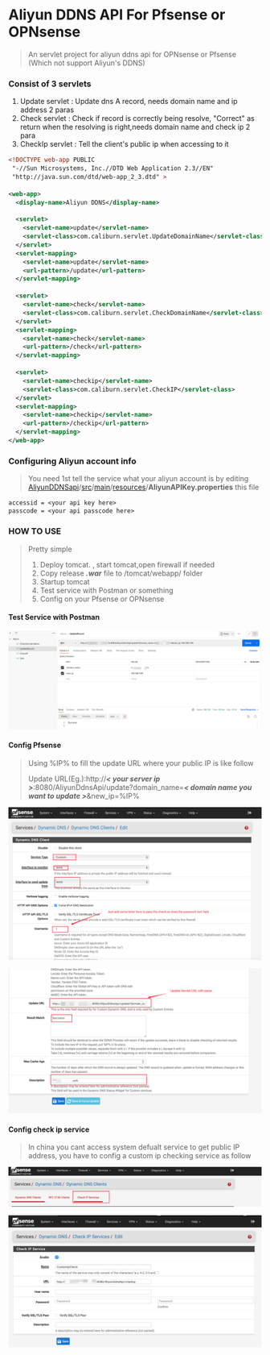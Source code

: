 

# Aliyun DDNS API For Pfsense or OPNsense

>  An servlet project for aliyun ddns api for OPNsense or Pfsense (Which not support Aliyun's DDNS) 

### Consist of 3 servlets

1. Update servlet : Update dns A record, needs domain name and ip address 2 paras
2. Check servlet : Check if record is correctly being resolve, "Correct" as return when the resolving is right,needs domain name and check ip 2 para
3. CheckIp servlet : Tell the client's public ip when accessing to it

```xml
<!DOCTYPE web-app PUBLIC
 "-//Sun Microsystems, Inc.//DTD Web Application 2.3//EN"
 "http://java.sun.com/dtd/web-app_2_3.dtd" >

<web-app>
  <display-name>Aliyun DDNS</display-name>

  <servlet>
    <servlet-name>update</servlet-name>
    <servlet-class>com.caliburn.servlet.UpdateDomainName</servlet-class>
  </servlet>
  <servlet-mapping>
    <servlet-name>update</servlet-name>
    <url-pattern>/update</url-pattern>
  </servlet-mapping>

  <servlet>
    <servlet-name>check</servlet-name>
    <servlet-class>com.caliburn.servlet.CheckDomainName</servlet-class>
  </servlet>
  <servlet-mapping>
    <servlet-name>check</servlet-name>
    <url-pattern>/check</url-pattern>
  </servlet-mapping>

  <servlet>
    <servlet-name>checkip</servlet-name>
    <servlet-class>com.caliburn.servlet.CheckIP</servlet-class>
  </servlet>
  <servlet-mapping>
    <servlet-name>checkip</servlet-name>
    <url-pattern>/checkip</url-pattern>
  </servlet-mapping>
</web-app>
```



### Configuring Aliyun account info

> You need 1st tell the service what your aliyun account is by editing [AliyunDDNSapi](https://github.com/TabbycatPie/AliyunDDNSapi)/[src](https://github.com/TabbycatPie/AliyunDDNSapi/tree/main/src)/[main](https://github.com/TabbycatPie/AliyunDDNSapi/tree/main/src/main)/[resources](https://github.com/TabbycatPie/AliyunDDNSapi/tree/main/src/main/resources)/**AliyunAPIKey.properties** this file

```properties
accessid = <your api key here>
passcode = <your api passcode here>
```



### HOW TO USE

> Pretty simple
>
> 1. Deploy tomcat. , start tomcat,open firewall if needed
> 2. Copy release ***.war*** file to /tomcat/webapp/ folder
> 3. Startup tomcat
> 4. Test service with Postman or something
> 5. Config on your Pfsense or OPNsense

#### Test Service with Postman

![image-20221019010914234](./image-20221019010914234.png)

#### Config Pfsense

> Using %IP% to fill the update URL where your public IP is like follow
>
> Update URL(Eg.):http://***< your server ip >***:8080/AliyunDdnsApi/update?domain_name=***< domain name you want to update >***&new_ip=%IP%

![image-20221019011648177](./image-20221019011648177.png)

![image-20221019011838337](./image-20221019011838337.png)

#### Config check ip service

> In china you cant access system defualt service to get public IP address, you have to config a custom ip checking service as follow

![image-20221019012041593](./image-20221019012041593.png)

![image-20221019012131860](./image-20221019012131860.png)
